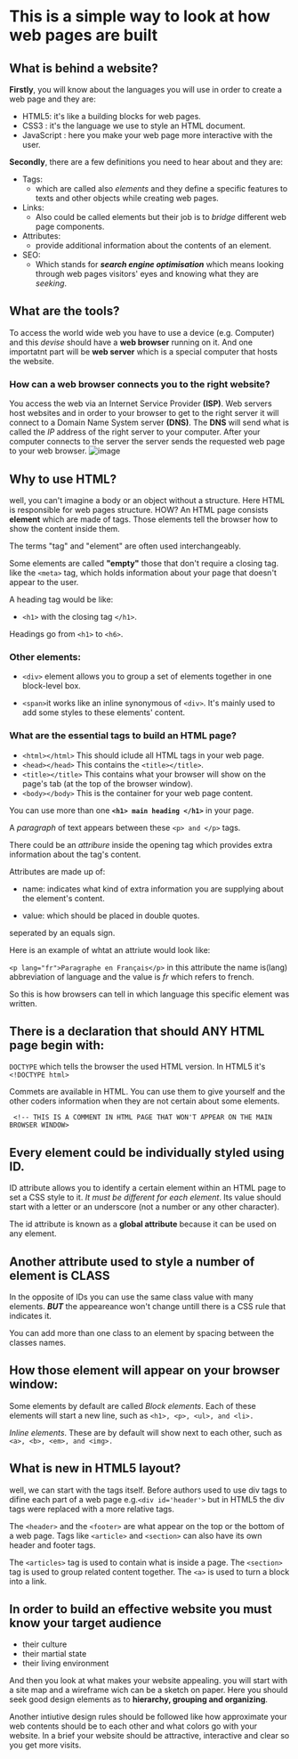 # This is a simple way to look at how web pages are built
## What is behind a website?
**Firstly**, you will know about the languages you will use in order to create a web page and they are:
- HTML5: it's like a building blocks for web pages.
- CSS3 : it's the language we use to style an HTML document.
- JavaScript : here you make your web page more interactive with the user.

**Secondly**, there are a few definitions you need to hear about and they are:
- Tags:
  - which are called also *elements* and they define a specific features to texts and other objects while creating web pages.
- Links: 
  - Also could be called elements but their job is to *bridge* different web page components.
- Attributes:
  - provide additional information about the contents of an element.
- SEO:
  - Which stands for ***search engine optimisation*** which means looking through web pages visitors' eyes and knowing what they are *seeking*.
## What are the tools?
To access the world wide web you have to use a device (e.g. Computer) and this *devise* should have a **web browser** running on it. And one importatnt part will be **web server** which is a special computer that hosts the website. 

### How can a web browser connects you to the right website?
You access the web via an Internet Service Provider **(ISP)**.
Web servers host websites and in order to your browser to get to the right server it will connect to a Domain Name System server **(DNS)**.
The **DNS** will send what is called the *IP* address of the right server to your computer. After your computer connects to the server the server sends the requested web page to your web browser.
![image](https://media.geeksforgeeks.org/wp-content/uploads/20190927155217/webserver.png)

## Why to use HTML?
well, you can't imagine a body or an object without a structure. Here HTML is responsible for web pages structure.
HOW?
An HTML page consists **element** which are made of tags. Those elements tell the browser how to show the content inside them. 

The terms "tag" and "element" are often used interchangeably.

Some elements are called **"empty"** those that don't require a closing tag.
like the `<meta>` tag, which holds information about your page that doesn't appear to the user. 

A heading tag would be like:

- `<h1>` with the closing tag `</h1>`.

Headings go from `<h1>` to `<h6>`.

### Other elements:


- `<div>` element allows you to group a set of elements together
in one block-level box.

- `<span>`it works like an inline synonymous of `<div>`. It's mainly used to add some styles to these elements' content.


### What are the essential tags to build an HTML page?
- `<html></html>` This should iclude all HTML tags in your web page.
- `<head></head>` This contains the `<title></title>`.
- `<title></title>` This contains what your browser will show on the page's tab (at the top of the browser window).
- `<body></body>` This is the container for your web page content.

You can use more than one **`<h1> main heading </h1>`** in your page.

A *paragraph* of text appears between these ` <p> and </p> ` tags.

There could be an *attribure* inside the opening tag which provides extra information about the tag's content. 

Attributes are made up of:

- name: indicates what kind of extra information you are supplying about the element's content.

- value: which should be placed in double quotes.

seperated by an equals sign.

Here is an example of whtat an attriute would look like:

`<p lang="fr">Paragraphe en Français</p>` 
in this attribute the name is(lang) abbreviation of language and the value is *fr* which refers to french.

So this is how browsers can tell in which language this specific element was written.

## There is a declaration that should ANY HTML page begin with:
 `DOCTYPE` which tells the browser the used HTML version.
 In HTML5 it's` <!DOCTYPE html>` 

 Commets are available in HTML. You can use them to give yourself and  the other coders information when they are not certain about some elements. 

` <!-- THIS IS A COMMENT IN HTML PAGE THAT WON'T APPEAR ON THE MAIN BROWSER WINDOW>`

## Every element could be individually styled using **ID**. 

ID attribute allows you to identify a certain element within an HTML page to set a CSS style to it. *It must be different for each element*.
 Its value should start with a letter or an underscore (not a number or any other character).

 The id attribute is known as a **global attribute** because it can be used on any element.

## Another attribute used to style a number of element is **CLASS**

In the opposite of IDs you can use the same class value with many elements. ***BUT*** the appeareance won't change untill there is a CSS rule that indicates it.

You can add more than one class to an element by spacing between the classes names.

## How those element will appear on your browser window:

Some elements by default are called *Block elements*. Each of these elements will start a new line, such as
`<h1>, <p>, <ul>, and <li>.`

*Inline elements*. These are by default will show next to each other, such as `<a>, <b>, <em>, and <img>.` 

## What is new in HTML5 layout? 

well, we can start with the tags itself. Before authors used to use div tags to difine each part of a web page e.g.`<div id='header'>` but in HTML5 the div tags were replaced with a more relative tags.

The `<header>` and the `<footer>` are what appear on the top or the bottom of a web page. Tags like `<article>` and `<section>` can also have its own header and footer tags.


The `<articles>` tag is used to contain what is inside a page.
The `<section>` tag is used to group related content together.
The `<a>` is used to turn a block into a link.

## In order to build an effective website you must know your target audience

- their culture 
- their martial state
- their living environment

And then you look at what makes your website appealing. 
you will start with a site map and a wireframe wich can be a sketch on paper. Here you should seek good design elements as to **hierarchy, grouping and organizing**.

Another intiutive design rules should be followed like how approximate your web contents should be to each other and what colors go with your website. In a brief your website should be attractive, interactive and clear so you get more visits.

